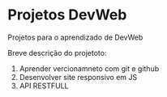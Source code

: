 # Projetos DevWeb
 Projetos para o aprendizado de DevWeb

 Breve descrição do projetoto:
 1. Aprender vercionamneto com git e github
 2. Desenvolver site responsivo em JS
 3. API RESTFULL
